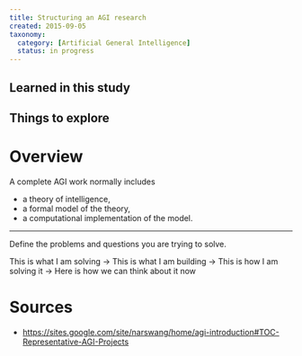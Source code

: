 ```yaml
---
title: Structuring an AGI research
created: 2015-09-05
taxonomy:
  category: [Artificial General Intelligence]
  status: in progress
---
```


## Learned in this study

## Things to explore

# Overview

A complete AGI work normally includes

- a theory of intelligence,
- a formal model of the theory,
- a computational implementation of the model.

---

Define the problems and questions you are trying to solve.

This is what I am solving → This is what I am building → This is how I am solving it → Here is how we can think about it now

# Sources

- https://sites.google.com/site/narswang/home/agi-introduction#TOC-Representative-AGI-Projects
